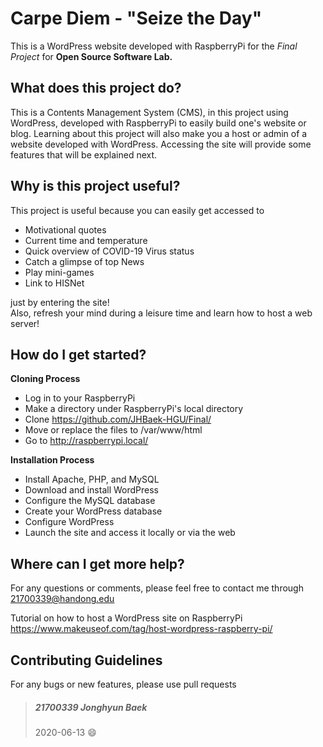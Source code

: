 # Carpe Diem - "Seize the Day"
This is a WordPress website developed with RaspberryPi for the _Final Project_ for **Open Source Software Lab.**

## What does this project do?
This is a Contents Management System (CMS), in this project using WordPress, developed with RaspberryPi to easily build one's website or blog. Learning about this project will also make you a host or admin of a website developed with WordPress. Accessing the site will provide some features that will be explained next.

## Why is this project useful?
This project is useful because you can easily get accessed to
* Motivational quotes
* Current time and temperature
* Quick overview of COVID-19 Virus status
* Catch a glimpse of top News
* Play mini-games
* Link to HISNet
     
just by entering the site!            
Also, refresh your mind during a leisure time and learn how to host a web server!
## How do I get started?
**Cloning Process**
* Log in to your RaspberryPi
* Make a directory under RaspberryPi's local directory
* Clone <https://github.com/JHBaek-HGU/Final/>
* Move or replace the files to /var/www/html
* Go to <http://raspberrypi.local/>      
    
**Installation Process**
* Install Apache, PHP, and MySQL
* Download and install WordPress
* Configure the MySQL database
* Create your WordPress database
* Configure WordPress
* Launch the site and access it locally or via the web

## Where can I get more help?
For any questions or comments, please feel free to contact me through  <21700339@handong.edu>

Tutorial on how to host a WordPress site on RaspberryPi  <https://www.makeuseof.com/tag/host-wordpress-raspberry-pi/>

## Contributing Guidelines
For any bugs or new features, please use  pull requests
> ##### 21700339 Jonghyun Baek
> 2020-06-13 :smile:
